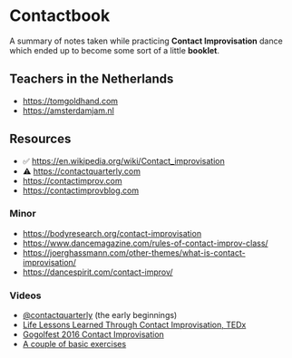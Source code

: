 # Contactbook

A summary of notes taken while practicing __Contact Improvisation__ dance which ended up to become some sort of a little __booklet__.

## Teachers in the Netherlands

* https://tomgoldhand.com
* https://amsterdamjam.nl

## Resources

* ✅ https://en.wikipedia.org/wiki/Contact_improvisation
* ⚠️ https://contactquarterly.com
* https://contactimprov.com
* https://contactimprovblog.com

### Minor

* https://bodyresearch.org/contact-improvisation
* https://www.dancemagazine.com/rules-of-contact-improv-class/
* https://joerghassmann.com/other-themes/what-is-contact-improvisation/
* https://dancespirit.com/contact-improv/

### Videos

* [@contactquarterly](https://www.youtube.com/@contactquarterly) (the early beginnings)
* [Life Lessons Learned Through Contact Improvisation, TEDx](https://www.youtube.com/watch?v=hlIRjfto7o0)
* [Gogolfest 2016 Contact Improvisation](https://www.youtube.com/watch?v=n1D9RU2GbBo)
* [A couple of basic exercises](https://www.youtube.com/watch?v=H8JiB2Nv5Qo)
